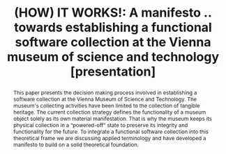 ---
abstract: This paper presents the decision making process involved in establishing
  a software collection at the Vienna Museum of Science and Technology. The museum's
  collecting activities have been limited to the collection of tangible heritage.
  The current collection strategy defines the functionality of a museum object solely
  as its own material manifestation. That is why the museum keeps its physical collection
  in a “powered-off” state to preserve its integrity and functionality for the future.
  To integrate a functional software collection into this theoretical frame we are
  discussing applied terminology and have developed a manifesto to build on a solid
  theoretical foundation.
creators:
- Maltar, Nika
- Schilling, Almut
date: null
document_url: https://www.ideals.illinois.edu/items/128861/bitstreams/430316/data.pdf
grand_parent: iPRES
institutions: []
keywords:
- software collection
- strategy
- manifest
- open source
- embedded community
landing_page_url: https://hdl.handle.net/2142/121667
language: eng
layout: publication
license: CC-BY 4.0 International
notes_url: null
parent: iPRES 2023
presentation_url: null
size: null
source_name: iPRES
title: '(HOW) IT WORKS!: A manifesto .. towards establishing a functional software
  collection at the Vienna museum of science and technology [presentation]'
type: presentation
year: 2023
---